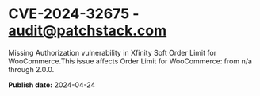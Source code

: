 # CVE-2024-32675 - audit@patchstack.com

Missing Authorization vulnerability in Xfinity Soft Order Limit for WooCommerce.This issue affects Order Limit for WooCommerce: from n/a through 2.0.0.



**Publish date:** 2024-04-24
